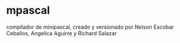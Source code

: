 mpascal
=======

compilador de minipascal, creado y versionado por Nelson Escobar Ceballos, Angelica Aguirre y Richard Salazar
